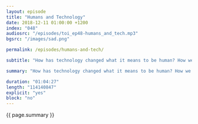 ```yaml
---
layout: episode
title: "Humans and Technology"
date: 2018-12-11 01:00:00 +1200
index: "048"
audiosrc: "/episodes/toi_ep48-humans_and_tech.mp3"
bgsrc: "/images/sad.png"

permalink: /episodes/humans-and-tech/

subtitle: "How has technology changed what it means to be human? How we view our identities? How have machine learning algorithms conditioned our brains and who is to blame? How do we make technological leaps without doing harm? How does technology affect how we talk about ethics and morality? We also chat about the cultural and linguistic changes that comes with technology: our increased awareness of mental health issues, our ability to communicate through memes. And finally, how we can spend time with friends irl when everyone is extrememly on the internet."

summary: "How has technology changed what it means to be human? How we view our identities? How have machine learning algorithms conditioned our brains and who is to blame? How do we make technological leaps without doing harm? How does technology affect how we talk about ethics and morality? We also chat about the cultural and linguistic changes that comes with technology: our increased awareness of mental health issues, our ability to communicate through memes. And finally, how we can spend time with friends irl when everyone is extrememly on the internet."

duration: "01:04:27"
length: "114140847"
explicit: "yes"
block: "no" 
---
```

<section class="summary" markdown="1">

{{ page.summary }}

</section>



<section id="shownotes" class="hidden" markdown="1">


</section>
